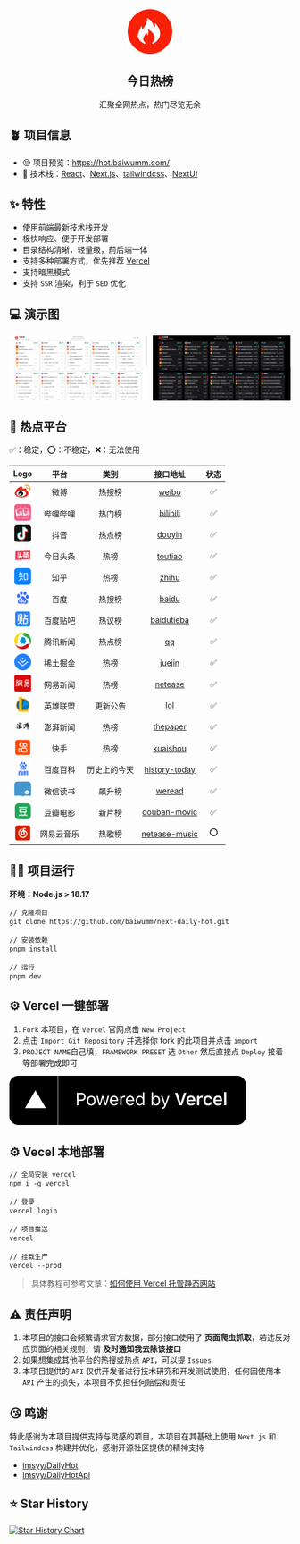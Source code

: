 <div align="center">
<img alt="logo" src="./public/logo.svg" width="80"/>
<h2>今日热榜</h2>
<p>汇聚全网热点，热门尽览无余</p>
</div>

## 🪴 项目信息
* 😝 项目预览：https://hot.baiwumm.com/
* 🎯 技术栈：[React](https://react.dev/)、[Next.js](https://nextjs.org/)、[tailwindcss](https://www.tailwindcss.cn/)、[NextUI](https://nextui.org/)

## ✨ 特性
* 使用前端最新技术栈开发
* 极快响应、便于开发部署
* 目录结构清晰，轻量级，前后端一体
* 支持多种部署方式，优先推荐 [Vercel](https://vercel.com/)
* 支持暗黑模式
* 支持 `SSR` 渲染，利于 `SEO` 优化 

## 💻 演示图

<div style="display:flex;justify-content:space-between;">
<img alt="亮色模式" src="./src/assets/light.png" style="width:49%;"/>
<img alt="暗色模式" src="./src/assets/dark.png" style="width:49%;"/>
</div>

## 💯 热点平台

✅：稳定，⭕：不稳定，❌：无法使用 

| **Logo**    | **平台**     | **类别** | **接口地址** | **状态** |
| :--------: | :--------: | :--------: | :--------: |:--------: |
|<img alt="微博" src="./public/weibo.svg" width="30" style="display:inline-block"/>| 微博     | 热搜榜 | [weibo](./src/app/api/weibo/route.ts)   | ✅ |
|<img alt="哔哩哔哩" src="./public/bilibili.svg" width="30" style="display:inline-block"/>| 哔哩哔哩  | 热门榜   | [bilibili](./src/app/api/bilibili/route.ts)   | ✅ |
|<img alt="抖音" src="./public/douyin.svg" width="30" style="display:inline-block"/>| 抖音     | 热点榜 | [douyin](./src/app/api/douyin/route.ts)   | ✅ |
|<img alt="今日头条" src="./public/toutiao.svg" width="30" style="display:inline-block"/>| 今日头条 | 热榜     | [toutiao](./src/app/api/toutiao/route.ts)   | ✅ |
|<img alt="知乎" src="./public/zhihu.svg" width="30" style="display:inline-block"/>| 知乎     | 热榜 | [zhihu](./src/app/api/zhihu/route.ts)   | ✅ |
|<img alt="百度" src="./public/baidu.svg" width="30" style="display:inline-block"/>| 百度     | 热搜榜 | [baidu](./src/app/api/baidu/route.ts)   | ✅ |
|<img alt="百度贴吧" src="./public/baidutieba.svg" width="30" style="display:inline-block"/>| 百度贴吧  | 热议榜   | [baidutieba](./src/app/api/baidutieba/route.ts)   | ✅ |
|<img alt="腾讯新闻" src="./public/qq.svg" width="30" style="display:inline-block"/>| 腾讯新闻   | 热点榜  | [qq](./src/app/api/qq/route.ts)   | ✅ |
|<img alt="稀土掘金" src="./public/juejin.svg" width="30" style="display:inline-block"/>| 稀土掘金   | 热榜  | [juejin](./src/app/api/juejin/route.ts)   | ✅ |
|<img alt="网易新闻微博" src="./public/netease.svg" width="30" style="display:inline-block"/>| 网易新闻    | 热榜 | [netease](./src/app/api/netease/route.ts)   | ✅ |
|<img alt="英雄联盟" src="./public/lol.svg" width="30" style="display:inline-block"/>| 英雄联盟  | 更新公告   | [lol](./src/app/api/lol/route.ts)   | ✅ |
|<img alt="澎湃新闻" src="./public/thepaper.svg" width="30" style="display:inline-block"/>| 澎湃新闻 | 热榜   | [thepaper](./src/app/api/thepaper/route.ts)   | ✅ |
|<img alt="快手" src="./public/kuaishou.svg" width="30" style="display:inline-block"/>| 快手 | 热榜   | [kuaishou](./src/app/api/kuaishou/route.ts)   | ✅ |
|<img alt="历史上的今天" src="./public/history-today.svg" width="30" style="display:inline-block"/>| 百度百科 | 历史上的今天   | [history-today](./src/app/api/history-today/route.ts)   | ✅ |
|<img alt="微信读书" src="./public/weread.svg" width="30" style="display:inline-block"/>| 微信读书 | 飙升榜   | [weread](./src/app/api/weread/route.ts)   | ✅ |
|<img alt="豆瓣电影" src="./public/douban-movic.svg" width="30" style="display:inline-block"/>| 豆瓣电影 | 新片榜   | [douban-movic](./src/app/api/douban-movic/route.ts)   | ✅ |
|<img alt="网易云音乐" src="./public/netease-music.svg" width="30" style="display:inline-block"/>| 网易云音乐 | 热歌榜   | [netease-music](./src/app/api/netease-music/route.ts)   | ⭕ |

## 🧑‍💻 项目运行
**环境：Node.js > 18.17**

```
// 克隆项目
git clone https://github.com/baiwumm/next-daily-hot.git

// 安装依赖
pnpm install

// 运行
pnpm dev
```

## ⚙️ Vercel 一键部署
1. `Fork` 本项目，在 `Vercel` 官网点击 `New Project`
2. 点击 `Import Git Repository` 并选择你 fork 的此项目并点击 `import`
3. `PROJECT NAME`自己填，`FRAMEWORK PRESET` 选 `Other` 然后直接点 `Deploy` 接着等部署完成即可

<a href="https://vercel.com/dashboard" target="_blank">
<img alt="vercel 部署" src="./src/assets/vercel.svg" />
</a>

## ⚙️ Vecel 本地部署
```
// 全局安装 vercel
npm i -g vercel

// 登录
vercel login

// 项目推送
vercel

// 挂载生产
vercel --prod
```
> 具体教程可参考文章：[如何使用 Vercel 托管静态网站](https://baiwumm.com/p/5zzij7bt)

## ⚠️ 责任声明
1. 本项目的接口会频繁请求官方数据，部分接口使用了 **页面爬虫抓取**，若违反对应页面的相关规则，请 **及时通知我去除该接口**
2. 如果想集成其他平台的热搜或热点 `API`，可以提 `Issues` 
3. 本项目提供的 `API` 仅供开发者进行技术研究和开发测试使用，任何因使用本 `API` 产生的损失，本项目不负担任何赔偿和责任

## 😘 鸣谢
特此感谢为本项目提供支持与灵感的项目，本项目在其基础上使用 `Next.js` 和 `Tailwindcss` 构建并优化，感谢开源社区提供的精神支持

- [imsyy/DailyHot](https://github.com/imsyy/DailyHot)
- [imsyy/DailyHotApi](https://github.com/imsyy/DailyHotApi)

## ⭐ Star History

[![Star History Chart](https://api.star-history.com/svg?repos=baiwumm/next-daily-hot&type=Date)](https://star-history.com/#baiwumm/next-daily-hot&Date)